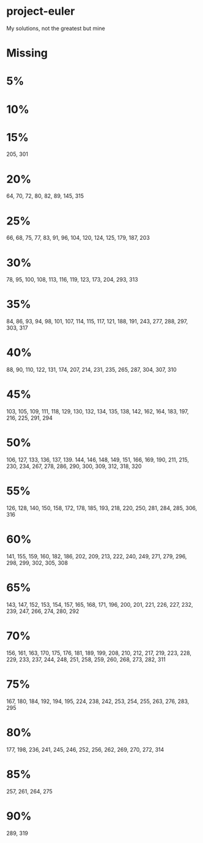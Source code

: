 # project-euler

My solutions, not the greatest but mine

# Missing

# 5%

# 10%

# 15%

205, 301

# 20%

64, 70, 72, 80, 82, 89, 145, 315

# 25%

66, 68, 75, 77, 83, 91, 96, 104, 120, 124, 125, 179, 187, 203

# 30%

78, 95, 100, 108, 113, 116, 119, 123, 173, 204, 293, 313

# 35%

84, 86, 93, 94, 98, 101, 107, 114, 115, 117, 121, 188, 191, 243, 277, 288, 297, 303, 317

# 40%

88, 90, 110, 122, 131, 174, 207, 214, 231, 235, 265, 287, 304, 307, 310

# 45%

103, 105, 109, 111, 118, 129, 130, 132, 134, 135, 138, 142, 162, 164, 183, 197, 216, 225, 291, 294

# 50%

106, 127, 133, 136, 137, 139. 144, 146, 148, 149, 151, 166, 169, 190, 211, 215, 230, 234, 267, 278, 286, 290, 300, 309,
312, 318, 320

# 55%

126, 128, 140, 150, 158, 172, 178, 185, 193, 218, 220, 250, 281, 284, 285, 306, 316

# 60%

141, 155, 159, 160, 182, 186, 202, 209, 213, 222, 240, 249, 271, 279, 296, 298, 299, 302, 305, 308

# 65%

143, 147, 152, 153, 154, 157, 165, 168, 171, 196, 200, 201, 221, 226, 227, 232, 239, 247, 266, 274, 280, 292

# 70%

156, 161, 163, 170, 175, 176, 181, 189, 199, 208, 210, 212, 217, 219, 223, 228, 229, 233, 237, 244, 248, 251, 258, 259,
260, 268, 273, 282, 311

# 75%

167, 180, 184, 192, 194, 195, 224, 238, 242, 253, 254, 255, 263, 276, 283, 295

# 80%

177, 198, 236, 241, 245, 246, 252, 256, 262, 269, 270, 272, 314

# 85%

257, 261, 264, 275

# 90%

289, 319
